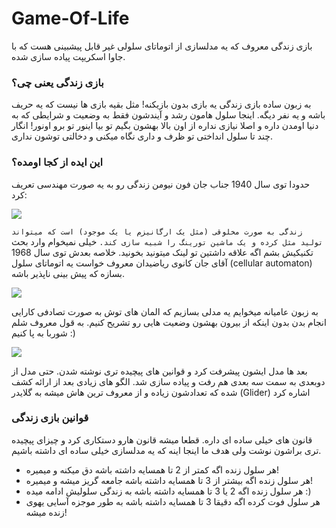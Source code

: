 # Game-Of-Life
بازی زندگی معروف که یه مدلسازی از اتوماتای سلولی غیر قابل پیشبینی هست که با جاوا اسکریپت پیاده سازی شده.

### بازی زندگی یعنی چی؟
به زبون ساده بازی زندگی یه بازی بدون بازیکنه! مثل بقیه بازی ها نیست که یه حریف باشه و یه نفر دیگه. اینجا سلول هامون رشد و آیندشون فقط به وضعیت و شرایطی که به دنیا اومدن داره و اصلا نیازی نداره از اون بالا بهشون بگیم تو بیا اینور تو برو اونور! انگار چند تا سلول انداختی تو ظرف و داری نگاه میکنی و دخالتی توشون نداری.

### این ایده از کجا اومده؟
حدودا توی سال 1940 جناب جان فون نیومن زندگی رو به یه صورت مهندسی تعریف کرد:

![](https://files.virgool.io/upload/users/2468585/posts/k1wbbmtedodg/botwl4mjlgut.gif)

```زندگی به صورت مخلوقی (مثل یک ارگانیزم یا یک موجود) است که میتواند تولید مثل کرده و یک ماشین تورینگ را شبیه سازی کند.```
خیلی نمیخوام وارد بحث تکنیکیش بشم اگه علاقه داشتین تو لینک میتونید بخونید. خلاصه بعدش توی سال 1968 آقای جان کانوی ریاضیدان معروف خواست یه اتوماتای سلول (cellular automaton) بسازه که پیش بینی ناپذیر باشه.

![](https://files.virgool.io/upload/users/2468585/posts/k1wbbmtedodg/vkvlzguhublm.jpg)

به زبون عامیانه میخوایم یه مدلی بسازیم که المان های توش به صورت تصادفی کارایی انجام بدن بدون اینکه از بیرون بهشون وضعیت هایی رو تشریح کنیم. به قول معروف شلم شوربا به پا کنیم :)

![](https://files.virgool.io/upload/users/2468585/posts/k1wbbmtedodg/akkfgrelap9p.gif)

بعد ها مدل ایشون پیشرفت کرد و قوانین های پیچیده تری نوشته شدن. حتی مدل از دوبعدی به سمت سه بعدی هم رفت و پیاده سازی شد. الگو های زیادی بعد از ارائه کشف شده که تعدادشون زیاده و از معروف ترین هاش میشه به گلایدر (Glider) اشاره کرد

### قوانین بازی زندگی
قانون های خیلی ساده ای داره. قطعا میشه قانون هارو دستکاری کرد و چیزای پیچیده تری براشون نوشت ولی هدف ما اینجا اینه که یه مدلسازی خیلی ساده ای داشته باشیم.

- هر سلول زنده اگه کمتر از 2 تا همسایه داشته باشه دق میکنه و میمیره!
- هر سلول زنده اگه بیشتر از 3 تا همسایه داشته باشه جامعه گریز میشه و میمیره!
- هر سلول زنده اگه 2 یا 3 تا همسایه داشته باشه به زندگی سلولیش ادامه میده :)
- هر سلول فوت کرده اگه دقیقا 3 تا همسایه داشته باشه به طور موجزه آسایی یهوی زنده میشه!
